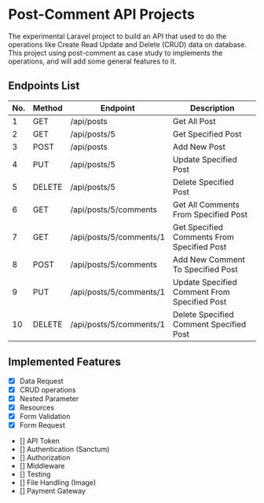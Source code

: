 # Post-Comment API Projects
The experimental Laravel project to build an API that used to do the operations like Create Read Update and Delete (CRUD) data on database. This project using post-comment as case study to implements the operations, and will add some general features to it.


## Endpoints List

| No. | Method | Endpoint | Description |
| --- | ------ | -------- | ----------- |
| 1 | GET | /api/posts | Get All Post |
| 2 | GET | /api/posts/5 | Get Specified Post |
| 3 | POST | /api/posts | Add New Post |
| 4 | PUT | /api/posts/5 | Update Specified Post |
| 5 | DELETE | /api/posts/5 | Delete Specified Post |
| 6 | GET | /api/posts/5/comments | Get All Comments From Specified Post |
| 7 | GET | /api/posts/5/comments/1 | Get Specified Comments From Specified Post |
| 8 | POST | /api/posts/5/comments | Add New Comment To Specified Post |
| 9 | PUT | /api/posts/5/comments/1 | Update Specified Comment From Specified Post |
| 10 | DELETE | /api/posts/5/comments/1 | Delete Specified Comment Specified Post |


## Implemented Features

- [X] Data Request
- [X] CRUD operations
- [X] Nested Parameter
- [X] Resources
- [X] Form Validation
- [X] Form Request
- [] API Token
- [] Authentication (Sanctum)
- [] Authorization
- [] Middleware
- [] Testing
- [] File Handling (Image)
- [] Payment Gateway